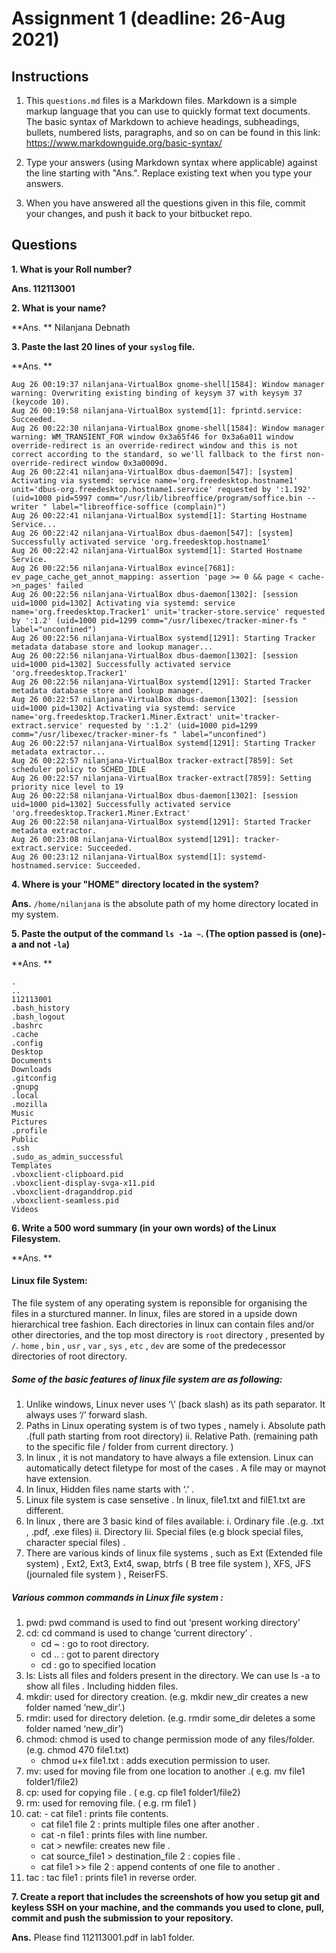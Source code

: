# Assignment 1 (deadline: 26-Aug 2021)

## Instructions

  1. This `questions.md` files is a Markdown files.
     Markdown is a simple markup
     language that you can use to quickly format text documents.
     The basic syntax of Markdown to achieve headings, subheadings,
     bullets, numbered lists, paragraphs, and so on can be found in
     this link: https://www.markdownguide.org/basic-syntax/

  2. Type your answers (using Markdown syntax where applicable)
     against the line starting with "Ans.". Replace existing text
     when you type your answers.

  3. When you have answered all the questions given in this file,
     commit your changes, and push it back to your bitbucket repo.
     

## Questions

**1. What is your Roll number?**

**Ans. 112113001**

**2. What is your name?**

**Ans. ** Nilanjana Debnath

**3. Paste the last 20 lines of your `syslog` file.**

**Ans. **
```
Aug 26 00:19:37 nilanjana-VirtualBox gnome-shell[1584]: Window manager warning: Overwriting existing binding of keysym 37 with keysym 37 (keycode 10).
Aug 26 00:19:58 nilanjana-VirtualBox systemd[1]: fprintd.service: Succeeded.
Aug 26 00:22:30 nilanjana-VirtualBox gnome-shell[1584]: Window manager warning: WM_TRANSIENT_FOR window 0x3a65f46 for 0x3a6a011 window override-redirect is an override-redirect window and this is not correct according to the standard, so we'll fallback to the first non-override-redirect window 0x3a0009d.
Aug 26 00:22:41 nilanjana-VirtualBox dbus-daemon[547]: [system] Activating via systemd: service name='org.freedesktop.hostname1' unit='dbus-org.freedesktop.hostname1.service' requested by ':1.192' (uid=1000 pid=5997 comm="/usr/lib/libreoffice/program/soffice.bin --writer " label="libreoffice-soffice (complain)")
Aug 26 00:22:41 nilanjana-VirtualBox systemd[1]: Starting Hostname Service...
Aug 26 00:22:42 nilanjana-VirtualBox dbus-daemon[547]: [system] Successfully activated service 'org.freedesktop.hostname1'
Aug 26 00:22:42 nilanjana-VirtualBox systemd[1]: Started Hostname Service.
Aug 26 00:22:56 nilanjana-VirtualBox evince[7681]: ev_page_cache_get_annot_mapping: assertion 'page >= 0 && page < cache->n_pages' failed
Aug 26 00:22:56 nilanjana-VirtualBox dbus-daemon[1302]: [session uid=1000 pid=1302] Activating via systemd: service name='org.freedesktop.Tracker1' unit='tracker-store.service' requested by ':1.2' (uid=1000 pid=1299 comm="/usr/libexec/tracker-miner-fs " label="unconfined")
Aug 26 00:22:56 nilanjana-VirtualBox systemd[1291]: Starting Tracker metadata database store and lookup manager...
Aug 26 00:22:56 nilanjana-VirtualBox dbus-daemon[1302]: [session uid=1000 pid=1302] Successfully activated service 'org.freedesktop.Tracker1'
Aug 26 00:22:56 nilanjana-VirtualBox systemd[1291]: Started Tracker metadata database store and lookup manager.
Aug 26 00:22:57 nilanjana-VirtualBox dbus-daemon[1302]: [session uid=1000 pid=1302] Activating via systemd: service name='org.freedesktop.Tracker1.Miner.Extract' unit='tracker-extract.service' requested by ':1.2' (uid=1000 pid=1299 comm="/usr/libexec/tracker-miner-fs " label="unconfined")
Aug 26 00:22:57 nilanjana-VirtualBox systemd[1291]: Starting Tracker metadata extractor...
Aug 26 00:22:57 nilanjana-VirtualBox tracker-extract[7859]: Set scheduler policy to SCHED_IDLE
Aug 26 00:22:57 nilanjana-VirtualBox tracker-extract[7859]: Setting priority nice level to 19
Aug 26 00:22:58 nilanjana-VirtualBox dbus-daemon[1302]: [session uid=1000 pid=1302] Successfully activated service 'org.freedesktop.Tracker1.Miner.Extract'
Aug 26 00:22:58 nilanjana-VirtualBox systemd[1291]: Started Tracker metadata extractor.
Aug 26 00:23:08 nilanjana-VirtualBox systemd[1291]: tracker-extract.service: Succeeded.
Aug 26 00:23:12 nilanjana-VirtualBox systemd[1]: systemd-hostnamed.service: Succeeded.
```

**4. Where is your "HOME" directory located in the system?**

**Ans.** `/home/nilanjana` is the absolute path of my home directory located in my system.

**5. Paste the output of the command `ls -1a ~`.
   (The option passed is (one)-a and not `-la`)**

**Ans. **
```
.
..
112113001
.bash_history
.bash_logout
.bashrc
.cache
.config
Desktop
Documents
Downloads
.gitconfig
.gnupg
.local
.mozilla
Music
Pictures
.profile
Public
.ssh
.sudo_as_admin_successful
Templates
.vboxclient-clipboard.pid
.vboxclient-display-svga-x11.pid
.vboxclient-draganddrop.pid
.vboxclient-seamless.pid
Videos
```

**6. Write a 500 word summary (in your own words) of the Linux Filesystem.**

**Ans. **
#### Linux file System:

The file system of any operating system is reponsible for organising the files in a sturctured manner.
In linux, files are stored in a upside down hierarchical tree fashion. Each directories in linux can contain files and/or other directories, and the top most directory is `root` directory , presented by `/`.
`home` , `bin` ,  `usr` , `var`  , `sys` ,  `etc` , `dev` are some of the predecessor directories of root directory.

##### Some of the basic features of linux file system are as following:
 
1. Unlike windows, Linux never uses ‘\’ (back slash) as its path separator. It always uses ‘/’ forward slash.
2. Paths in Linux operating system is of two types , namely
	i.  Absolute path .(full path starting from root directory)
	ii. Relative Path. (remaining path to the specific file / folder from current directory. )
3. In linux , it is not mandatory to have always a file extension. Linux can automatically detect filetype for most of the cases . A file may or maynot have extension.
4. In linux, Hidden files name starts with ‘.’ .
5. Linux file system is case sensetive . In linux, file1.txt and filE1.txt are different.
6. In linux , there are 3 basic kind of files available:
	i.	Ordinary file .(e.g. .txt , .pdf, .exe files)
	ii.	Directory 
	Iii.	Special files (e.g block special files, character special files) .
7.  There are various kinds of linux file systems , such as Ext (Extended file system) , Ext2, Ext3, Ext4, swap, btrfs ( B tree file system ),  XFS, JFS (journaled file system ) , ReiserFS.

##### Various common commands in Linux file system :

1. pwd: pwd command is used to find out ‘present working directory’ 
2. cd: cd command is used to change ‘current directory’ . 
	- cd ~ : go to root directory.
	- cd .. : got to parent directory
	- cd <path> : go to specified location	
3. ls: Lists all files and folders present in the directory. We can use ls -a to show all files . Including hidden files.
4. mkdir: used for directory creation. (e.g. mkdir new_dir creates a new folder named ‘new_dir’.)
5. rmdir: used for directory deletion. (e.g. rmdir some_dir deletes a some folder named ‘new_dir’)
6. chmod: chmod is used to change permission mode of any files/folder. (e.g. chmod 470 file1.txt)
	- chmod u+x file1.txt : adds execution permission to user.
7. mv: used for moving file from one location to another .( e.g. mv file1 folder1/file2)
8. cp: used for copying file . ( e.g. cp file1 folder1/file2)
9. rm: used for removing file. ( e.g. rm file1 )
10. cat: - cat file1 : prints file contents.
	 - cat file1 file 2 : prints multiple files one after another .
	 - cat  -n file1 : prints files with line number.
	 - cat  > newfile: creates new file .
	 - cat source_file1 > destination_file 2 : copies file  .
	 - cat file1 >> file 2 : append contents of one file to another .
11. tac :		tac file1 : prints file1 in reverse order.






**7. Create a report that includes the screenshots of how you
   setup git and keyless SSH on your machine, and the commands
   you used to clone, pull, commit and push the submission to
   your repository.**
   
**Ans.** Please find 112113001.pdf in lab1 folder.


